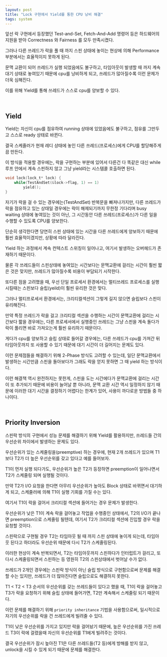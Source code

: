 ```yaml
---
layout: post
title: "Lock 구현에서 Yield를 통한 CPU 낭비 해결"
tags: system
---
```


앞선 락 구현에서 등장했던 Test-and-Set, Fetch-And-Add 명령어 등은 하드웨어의 지원을 받아 Correctness 와 Fairness 를 모두 만족시켰다.

그러나 다른 쓰레드가 락을 풀 때 까지 스핀 상태에 놓이는 현상에 의해 Performance 부분에서는 효율적이지 못하게 된다.

문맥 교환이 되어 쓰레드가 실행 되었음에도 불구하고, 타임아웃이 발생할 때 까지 계속 대기 상태로 놓여있기 때문에 cpu를 낭비하게 되고, 쓰레드가 많아질수록 이런 문제가 더욱 심해진다.

이를 위해 Yield를 통해 쓰레드가 스스로 cpu를 양보할 수 있다.

<br>

## Yield

Yield는 자신이 cpu를 점유하여 running 상태에 있었음에도 불구하고, 점유를 그만두고 스스로 ready 상태로 바뀐다.

결국 스케줄러가 현재 레디 상태에 놓인 다른 쓰레드(프로세스)에게 CPU를 할당해주게끔 만든다.

이 방식을 적용할 경우에는, 락을 구현하는 부분에 있어서 다른건 다 똑같은 대신 while 루프 안에서 계속 스핀하지 않고 그냥 yield라는 시스템콜 호출하면 된다.

```c
void lock(lock_t* lock) {
    while(TestAndSet(&lock->flag, 1) == 1)
        yield();
}
```

자기가 락을 걸 수 있는 경우에는(TestAndSet) 반복문을 빠져나가지만, 다른 쓰레드가 락을 점유하고 있는 상태일 경우에는 락이 해제되기까지 무한정 기다리며 busy waiting 상태에 놓여있는 것이 아닌, 그 시간동안 다른 쓰레드(프로세스)가 다른 일을 수행할 수 있도록 CPU를 양보한다.

단순히 생각한다면 당연히 스핀 상태에 있는 시간을 다른 쓰레드에게 양보하기 때문에 훨씬 효율적이겠지만, 상황에 따라 달라진다.

Yield 하는 과정에서 계속 컨텍스트 스위칭이 일어나고, 여기서 발생하는 오버헤드가 존재하기 때문이다.

물론 각 쓰레드들이 스핀상태에 놓여있는 시간보다는 문맥교환에 걸리는 시간이 훨씬 짧은 것은 맞지만, 쓰레드가 많아질수록 비용이 부담되기 시작한다.

또다른 점을 고려했을 때, 우선 단일 프로세서 환경에서는 멀티쓰레드 프로세스를 실행시킬때는 스핀보다 슬립(yeild)이 훨씬 유리한 것은 맞다.

그러나 멀티프로세서 환경에서는, 크리티컬섹션이 그렇게 길지 않으면 슬립보다 스핀이 유리해진다.

만약 특정 쓰레드가 락을 걸고 크리티컬 섹션을 수행하는 시간이 문맥교환에 걸리는 시간보다 짧을 경우에는, 다른 프로세서에서 실행중인 쓰레드는 그냥 스핀을 계속 돌다가 락이 풀리면 바로 가져오는게 훨씬 유리하기 때문이다.

게다가 cpu를 양보하고 슬립 상태로 들어갈 경우에는, 다른 쓰레드가 cpu를 가져간 뒤 타임아웃까지 또 사용할 수 있기 때문에 대기 시간이 더 길어지는 문제도 있다.

이런 문제점들을 해결하기 위해 2-Phase 방식도 고려할 수 있는데, 일단 문맥교환에서 발생하는 시간만큼 스핀을 돌아보다가 그래도 락을 얻지 못하면 그 때 yield 하는 방식이다.

이런 해결책 역시 완전하지는 못한게, 스핀을 도는 시간에다가 문맥교환에 걸리는 시간이 또 추가되기 때문에 비용이 늘어날 뿐 아니라, 문맥 교환 시간 역시 일정하지 않기 때문에 이러한 대기 시간을 결정하기 어렵다는 한계가 있어, 사용이 까다로운 방법들 중 하나이다.

<br>

## Priority Inversion

스핀락 방식의 구현에서 성능 문제를 해결하기 위해 Yield를 활용하지만, 쓰레드들 간의 우선순위 차이에서 발생하는 문제도 있다.

우선순위가 있는 스케줄링을(preemptive) 하는 경우에, 현재 2개 쓰레드가 있으며 T1보다 T2가 더 높은 우선순위를 갖고 있다고 예를 들어보자.

T1이 먼저 실행 되다가도, 우선순위가 높은 T2가 등장하면 preemption이 일어나면서 T2가 스케줄링 되며 실행될 것이다.

만약 T2가 I/O 요청을 한다면 아무리 우선순위가 높아도 Block 상태로 바뀌면서 대기하게 되고, 스케줄러에 의해 T1이 실행 기회를 가질 수는 있다.

여기서 T1이 락을 걸어서 크리티컬 섹션에 들어가는 경우 문제가 발생한다.

우선순위가 낮은 T1이 계속 락을 걸어놓고 작업을 수행중인 상태에서, T2의 I/O가 끝나면 preemption으로 스케줄링 될텐데, 여기서 T2가 크리티컬 섹션에 진입할 경우 락을 요청할 것이다.

스핀락으로 구현될 경우 T2는 타임아웃 될 때 까지 스핀 상태에 놓이게 되는데, 타임아웃 된다고 하더라도 우선순위 때문에 다시 T2가 스케줄링된다.

이러한 현상이 계속 반복되면서, T2는 타임아웃까지 스핀하다가 인터럽트가 걸리고, 또다시 스케줄링되면서 스핀하는 등 영원히 T2의 스핀상태에서 벗어날 수가 없다.

쓰레드가 2개인 경우에는 스핀락 방식이 아닌 슬립 방식으로 구현함으로써 문제를 해결할 수는 있지만, 쓰레드가 더 많아진다면 슬립으로도 해결하지 못한다.

T1 < T2 < T3 순서의 우선순위를 갖는 쓰레드들이 있다고 했을 때, T1이 락을 걸어놓고 T3가 락을 요청하기 위해 슬립 상태에 들어가면, T2만 계속해서 스케줄링 되기 때문이다.

이런 문제를 해결하기 위해 ```priority inheritance``` 기법을 사용함으로써, 일시적으로 자기의 우선순위를 락을 건 쓰레드에게 빌려줄 수 있다.

T1이 낮은 우선순위를 가지고 있지만 락을 걸어놨기 때문에, 높은 우선순위를 가진 쓰레드 T3이 락에 걸렸을때 자신의 우선순위를 T1에게 빌려주는 것이다.

결국 우선순위가 잠시 높아진 T1은 다른 쓰레드들(T2 등)에게 방해를 받지 않고, unlock을 시킬 수 있게 되기 때문에 문제를 해결한다.